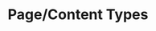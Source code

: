 ---
title: "Page/Content Types"
weight: 2
description: >
  Y USA Open Y features 20 different kinds of pages, or content types. Choosing the right content type will ensure your collect the right information and allow you the flexibility to create layouts.
---